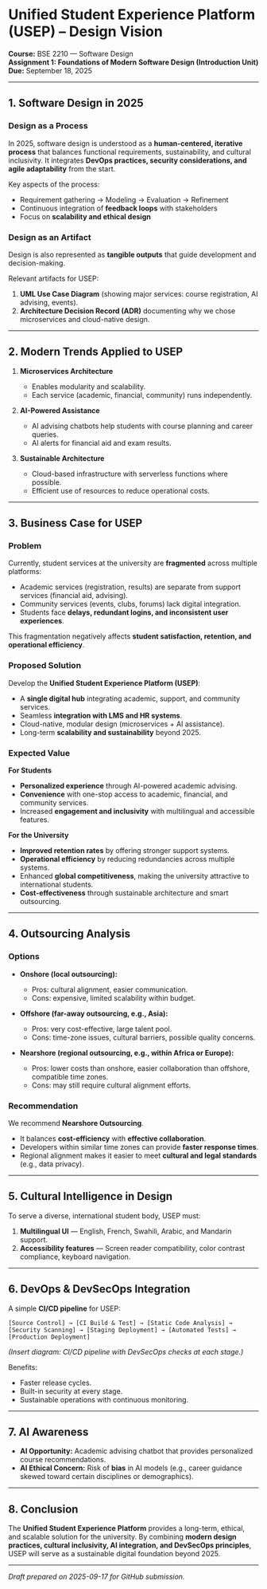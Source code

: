 # Unified Student Experience Platform (USEP) – Design Vision

**Course:** BSE 2210 — Software Design  
**Assignment 1: Foundations of Modern Software Design (Introduction Unit)**  
**Due:** September 18, 2025  

---

## 1. Software Design in 2025

### Design as a Process
In 2025, software design is understood as a **human-centered, iterative process** that balances functional requirements, sustainability, and cultural inclusivity. It integrates **DevOps practices, security considerations, and agile adaptability** from the start.  

Key aspects of the process:  
- Requirement gathering → Modeling → Evaluation → Refinement  
- Continuous integration of **feedback loops** with stakeholders  
- Focus on **scalability and ethical design**  

### Design as an Artifact
Design is also represented as **tangible outputs** that guide development and decision-making.  

Relevant artifacts for USEP:  
1. **UML Use Case Diagram** (showing major services: course registration, AI advising, events).  
2. **Architecture Decision Record (ADR)** documenting why we chose microservices and cloud-native design.  

---

## 2. Modern Trends Applied to USEP

1. **Microservices Architecture**  
   - Enables modularity and scalability.  
   - Each service (academic, financial, community) runs independently.  

2. **AI-Powered Assistance**  
   - AI advising chatbots help students with course planning and career queries.  
   - AI alerts for financial aid and exam results.  

3. **Sustainable Architecture**  
   - Cloud-based infrastructure with serverless functions where possible.  
   - Efficient use of resources to reduce operational costs.  

---

## 3. Business Case for USEP

### Problem  
Currently, student services at the university are **fragmented** across multiple platforms:  
- Academic services (registration, results) are separate from support services (financial aid, advising).  
- Community services (events, clubs, forums) lack digital integration.  
- Students face **delays, redundant logins, and inconsistent user experiences**.  

This fragmentation negatively affects **student satisfaction, retention, and operational efficiency**.  

### Proposed Solution  
Develop the **Unified Student Experience Platform (USEP)**:  
- A **single digital hub** integrating academic, support, and community services.  
- Seamless **integration with LMS and HR systems**.  
- Cloud-native, modular design (microservices + AI assistance).  
- Long-term **scalability and sustainability** beyond 2025.  

### Expected Value  

**For Students**  
- **Personalized experience** through AI-powered academic advising.  
- **Convenience** with one-stop access to academic, financial, and community services.  
- Increased **engagement and inclusivity** with multilingual and accessible features.  

**For the University**  
- **Improved retention rates** by offering stronger support systems.  
- **Operational efficiency** by reducing redundancies across multiple systems.  
- Enhanced **global competitiveness**, making the university attractive to international students.  
- **Cost-effectiveness** through sustainable architecture and smart outsourcing.  

---

## 4. Outsourcing Analysis

### Options
- **Onshore (local outsourcing):**  
  + Pros: cultural alignment, easier communication.  
  + Cons: expensive, limited scalability within budget.  

- **Offshore (far-away outsourcing, e.g., Asia):**  
  + Pros: very cost-effective, large talent pool.  
  + Cons: time-zone issues, cultural barriers, possible quality concerns.  

- **Nearshore (regional outsourcing, e.g., within Africa or Europe):**  
  + Pros: lower costs than onshore, easier collaboration than offshore, compatible time zones.  
  + Cons: may still require cultural alignment efforts.  

### Recommendation  
We recommend **Nearshore Outsourcing**.  
- It balances **cost-efficiency** with **effective collaboration**.  
- Developers within similar time zones can provide **faster response times**.  
- Regional alignment makes it easier to meet **cultural and legal standards** (e.g., data privacy).  

---

## 5. Cultural Intelligence in Design

To serve a diverse, international student body, USEP must:  
1. **Multilingual UI** — English, French, Swahili, Arabic, and Mandarin support.  
2. **Accessibility features** — Screen reader compatibility, color contrast compliance, keyboard navigation.  

---

## 6. DevOps & DevSecOps Integration

A simple **CI/CD pipeline** for USEP:  

```text
[Source Control] → [CI Build & Test] → [Static Code Analysis] → [Security Scanning] → [Staging Deployment] → [Automated Tests] → [Production Deployment]
```

*(Insert diagram: CI/CD pipeline with DevSecOps checks at each stage.)*  

Benefits:  
- Faster release cycles.  
- Built-in security at every stage.  
- Sustainable operations with continuous monitoring.  

---

## 7. AI Awareness

- **AI Opportunity:** Academic advising chatbot that provides personalized course recommendations.  
- **AI Ethical Concern:** Risk of **bias** in AI models (e.g., career guidance skewed toward certain disciplines or demographics).  

---

## 8. Conclusion

The **Unified Student Experience Platform** provides a long-term, ethical, and scalable solution for the university. By combining **modern design practices, cultural inclusivity, AI integration, and DevSecOps principles**, USEP will serve as a sustainable digital foundation beyond 2025.  

---

*Draft prepared on 2025-09-17 for GitHub submission.*  
